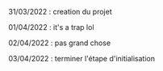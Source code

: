 31/03/2022 : creation du projet

01/04/2022 : it's a trap lol

02/04/2022 : pas grand chose

03/04/2022 : terminer l'étape d'initialisation
